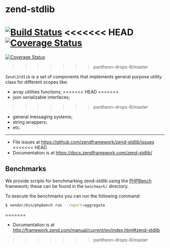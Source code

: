 # zend-stdlib

[![Build Status](https://secure.travis-ci.org/zendframework/zend-stdlib.svg?branch=master)](https://secure.travis-ci.org/zendframework/zend-stdlib)
<<<<<<< HEAD
[![Coverage Status](https://coveralls.io/repos/github/zendframework/zend-stdlib/badge.svg?branch=master)](https://coveralls.io/github/zendframework/zend-stdlib?branch=master)
=======
[![Coverage Status](https://coveralls.io/repos/zendframework/zend-stdlib/badge.svg?branch=master)](https://coveralls.io/r/zendframework/zend-stdlib?branch=master)
>>>>>>> pantheon-drops-8/master

`Zend\Stdlib` is a set of components that implements general purpose utility
class for different scopes like:

- array utilities functions;
<<<<<<< HEAD
=======
- json serializable interfaces;
>>>>>>> pantheon-drops-8/master
- general messaging systems;
- string wrappers;
- etc.

---

- File issues at https://github.com/zendframework/zend-stdlib/issues
<<<<<<< HEAD
- Documentation is at https://docs.zendframework.com/zend-stdlib/

## Benchmarks

We provide scripts for benchmarking zend-stdlib using the
[PHPBench](https://github.com/phpbench/phpbench) framework; these can be
found in the `benchmark/` directory.

To execute the benchmarks you can run the following command:

```bash
$ vendor/bin/phpbench run --report=aggregate
```
=======
- Documentation is at http://framework.zend.com/manual/current/en/index.html#zend-stdlib
>>>>>>> pantheon-drops-8/master
